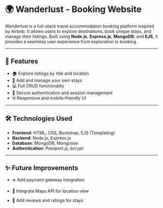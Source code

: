 # 🌍 Wanderlust - Booking Website

Wanderlust is a full-stack travel accommodation booking platform inspired by Airbnb. It allows users to explore destinations, book unique stays, and manage their listings. Built using **Node.js**, **Express.js**, **MongoDB**, and **EJS**, it provides a seamless user experience from exploration to booking.


---

## 🚀 Features

- 🏠 Explore listings by title and location
- 🧳 Add and manage your own stays
- 💻 Full CRUD functionality
- 🔐 Secure authentication and session management
- 🌐 Responsive and mobile-friendly UI

---

## 🛠️ Technologies Used

- **Frontend**: HTML, CSS, Bootstrap, EJS (Templating)
- **Backend**: Node.js, Express.js
- **Database**: MongoDB, Mongoose
- **Authentication**: Passport.js, bcrypt

---

## ✨ Future Improvements
- ✈️ Add payment gateway integration

- 📍 Integrate Maps API for location view

- 💬 Add reviews and ratings for stays
